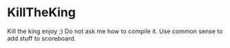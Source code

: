 # KillTheKing
Kill the king enjoy ;)
Do not ask me how to compile it.
Use common sense to add stuff to scoreboard.
